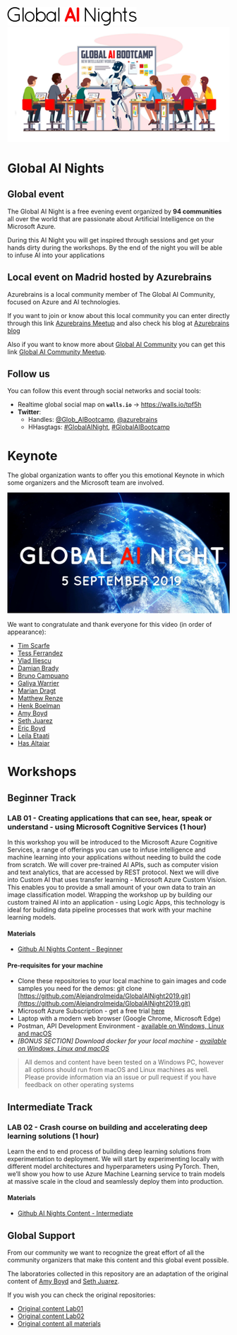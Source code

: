 ![](docs-images/logoai.png)
![](docs-images/globaai.jpg)

# Global AI Nights

## Global event

The Global AI Night is a free evening event organized by **94 communities** all over the world that are passionate about Artificial Intelligence on the Microsoft Azure.

During this AI Night you will get inspired through sessions and get your hands dirty during the workshops. By the end of the night you will be able to infuse AI into your applications

## Local event on Madrid hosted by Azurebrains

Azurebrains is a local community member of The Global AI Community, focused on Azure and AI technologies.

If you want to join or know about this local community you can enter directly through this link [Azurebrains Meetup](https://www.meetup.com/es-ES/Azurebrains/) and also check his blog at [Azurebrains blog](https://www.azurebrains.com)

Also if you want to know more about [Global AI Community](https://globalai.community/) you can get this link [Global AI Community Meetup](https://www.meetup.com/es-ES/pro/the-global-ai-community).

## Follow us
You can follow this event through social networks and social tools:

- Realtime global social map on **`walls.io`** -> https://walls.io/tpf5h
- **Twitter**: 
    - Handles: [@Glob_AIBootcamp](https://twitter.com/Glob_AIBootcamp), [@azurebrains](https://twitter.com/azurebrains)
    - HHasgtags: [#GlobalAINight](https://twitter.com/search?q=%23GlobalAINight), 
[#GlobalAIBootcamp](https://twitter.com/search?q=%23GlobalAINight)

# Keynote

The global organization wants to offer you this emotional Keynote in which some organizers and the Microsoft team are involved.

[![Kenote Video](docs-images/keynote.png)](https://globalaibootcamp.blob.core.windows.net/keynote/Global_AI_Night_Keynote_5_September_2019_subs.mp4 "Watch Kenote Video")

We want to congratulate and thank everyone for this video (in order of appearance):
- [Tim Scarfe](https://twitter.com/ecsquendor)
- [Tess Ferrandez](https://twitter.com/TessFerrandez)
- [Vlad Iliescu](https://twitter.com/vladiliescu)
- [Damian Brady](https://twitter.com/damovisa)
- [Bruno Campuano](https://twitter.com/elbruno)
- [Galiya Warrier](https://twitter.com/galiyawarrier)
- [Marian Dragt](https://twitter.com/mariandragt)
- [Matthew Renze](https://twitter.com/MatthewRenze)
- [Henk Boelman](https://twitter.com/hboelman)
- [Amy Boyd](https://twitter.com/AmyKateNicho)
- [Seth Juarez](https://twitter.com/sethjuarez)
- [Eric Boyd](https://twitter.com/eric_boyd)
- [Leila Etaati](https://twitter.com/leila_etaati)
- [Has Altaiar](https://twitter.com/hasaltaiar)

# Workshops

## Beginner Track

### LAB 01 - Creating applications that can see, hear, speak or understand - using Microsoft Cognitive Services (1 hour)

In this workshop you will be introduced to the Microsoft Azure Cognitive Services, a range of offerings you can use to infuse intelligence and machine learning into your applications without needing to build the code from scratch. We will cover pre-trained AI APIs, such as computer vision and text analytics, that are accessed by REST protocol. Next we will dive into Custom AI that uses transfer learning - Microsoft Azure Custom Vision. This enables you to provide a small amount of your own data to train an image classification model. Wrapping the workshop up by building our custom trained AI into an application - using Logic Apps, this technology is ideal for building data pipeline processes that work with your machine learning models.

#### Materials
- [Github AI Nights Content - Beginner](https://github.com/Alejandrolmeida/GlobalAINight2019/tree/master/Labs/Lab01)

#### Pre-requisites for your machine
- Clone these repositories to your local machine to gain images and code samples you need for the demos: git clone [https://github.com/Alejandrolmeida/GlobalAINight2019.git](https://github.com/Alejandrolmeida/GlobalAINight2019.git)
- Microsoft Azure Subscription - get a free trial [here](https://azure.microsoft.com/en-gb/free/)
- Laptop with a modern web browser (Google Chrome, Microsoft Edge)
- Postman, API Development Environment - [available on Windows, Linux and macOS](https://www.getpostman.com/)
- _[BONUS SECTION] Download docker for your local machine - [available on Windows, Linux and macOS](https://docs.docker.com/v17.09/engine/installation/)_

> All demos and content have been tested on a Windows PC, however all options should run from macOS and Linux machines as well. Please provide information via an issue or pull request if you have feedback on other operating systems


## Intermediate Track

### LAB 02 - Crash course on building and accelerating deep learning solutions (1 hour)

Learn the end to end process of building deep learning solutions from experimentation to deployment. We will start by experimenting locally with different model architectures and hyperparameters using PyTorch. Then, we’ll show you how to use Azure Machine Learning service to train models at massive scale in the cloud and seamlessly deploy them into production.

#### Materials
- [Github AI Nights Content - Intermediate](https://github.com/Alejandrolmeida/GlobalAINight2019/tree/master/Labs/Lab02)

## Global Support

From our community we want to recognize the great effort of all the community organizers that make this content and this global event possible.

The laboratories collected in this repository are an adaptation of the original content of [Amy Boyd](https://github.com/amynic) and [Seth Juarez](https://github.com/sethjuarez).

If you wish you can check the original repositories:
- [Original content Lab01](https://github.com/amynic/AINights) 
- [Original content Lab02](https://github.com/sethjuarez/pytorchintro)
- [Original content all materials](https://github.com/GlobalAICommunity/GlobalAINight-September-2019)